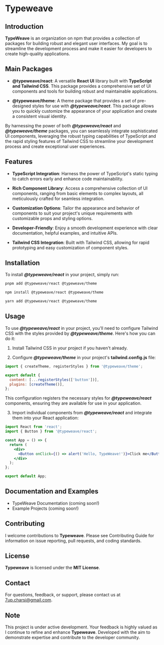 # Typeweave

## Introduction

**TypeWeave** is an organization on npm that provides a collection of packages for building robust and elegant user interfaces. My goal is to streamline the development process and make it easier for developers to create high-quality applications.

## Main Packages

- **@typeweave/react**: A versatile **React UI** library built with **TypeScript and Tailwind CSS**. This package provides a comprehensive set of UI components and tools for building robust and maintainable applications.

- **@typeweave/theme**: A theme package that provides a set of pre-designed styles for use with **_@typeweave/react_**. This package allows you to quickly customize the appearance of your application and create a consistent visual identity.

By harnessing the power of both **_@typeweave/react_** and **_@typeweave/theme_** packages, you can seamlessly integrate sophisticated UI components, leveraging the robust typing capabilities of TypeScript and the rapid styling features of Tailwind CSS to streamline your development process and create exceptional user experiences.

## Features

- **TypeScript Integration**: Harness the power of TypeScript's static typing to catch errors early and enhance code maintainability.

- **Rich Component Library**: Access a comprehensive collection of UI components, ranging from basic elements to complex layouts, all meticulously crafted for seamless integration.

- **Customization Options**: Tailor the appearance and behavior of components to suit your project's unique requirements with customizable props and styling options.

- **Developer-Friendly**: Enjoy a smooth development experience with clear documentation, helpful examples, and intuitive APIs.

- **Tailwind CSS Integration**: Built with Tailwind CSS, allowing for rapid prototyping and easy customization of component styles.

## Installation

To install **_@typeweave/react_** in your project, simply run:

```bash
pnpm add @typeweave/react @typeweave/theme
```

```bash
npm install @typeweave/react @typeweave/theme
```

```bash
yarn add @typeweave/react @typeweave/theme
```

## Usage

To use **_@typeweave/react_** in your project, you'll need to configure Tailwind CSS with the styles provided by **_@typeweave/theme_**. Here's how you can do it:

1. Install Tailwind CSS in your project if you haven't already.

2. Configure **_@typeweave/theme_** in your project's **tailwind.config.js** file:

```js
import { createTheme, registerStyles } from '@typeweave/theme';

export default {
  content: [...registerStyles(['button'])],
  plugins: [createTheme()],
};
```

This configuration registers the necessary styles for **_@typeweave/react_** components, ensuring they are available for use in your application.

3. Import individual components from **_@typeweave/react_** and integrate them into your React application:

```jsx
import React from 'react';
import { Button } from '@typeweave/react';

const App = () => {
  return (
    <div>
      <Button onClick={() => alert('Hello, TypeWeave!')}>Click me</Button>
    </div>
  );
};

export default App;
```

## Documentation and Examples

- TypeWeave Documentation (coming soon!)
- Example Projects (coming soon!)

## Contributing

I welcome contributions to **Typeweave**. Please see Contributing Guide for information on issue reporting, pull requests, and coding standards.

## License

**Typeweave** is licensed under the **MIT License**.

## Contact

For questions, feedback, or support, please contact us at 7up.charsi@gmail.com.

## Note

This project is under active development. Your feedback is highly valued as I continue to refine and enhance **Typeweave**. Developed with the aim to demonstrate expertise and contribute to the developer community.
